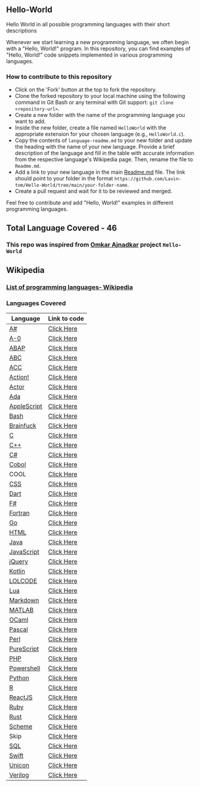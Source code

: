 ## Hello-World
Hello World in all possible programming languages with their short descriptions

Whenever we start learning a new programming language, we often begin with a "Hello, World!" program. In this repository, you can find examples of "Hello, World!" code snippets implemented in various programming languages.

### How to contribute to this repository

- Click on the 'Fork' button at the top to fork the repository.
- Clone the forked repository to your local machine using the following command in Git Bash or any terminal with Git support: `git clone <repository-url>`.
- Create a new folder with the name of the programming language you want to add.
- Inside the new folder, create a file named `HelloWorld` with the appropriate extension for your chosen language (e.g., `HelloWorld.c`).
- Copy the contents of `language-readme.md` to your new folder and update the heading with the name of your new language. Provide a brief description of the language and fill in the table with accurate information from the respective language's Wikipedia page. Then, rename the file to `Readme.md`.
- Add a link to your new language in the main [Readme.md](https://github.com/Lavin-tom/Hello-World/blob/main/Readme.md) file. The link should point to your folder in the format `https://github.com/Lavin-tom/Hello-World/tree/main/your-folder-name`.
- Create a pull request and wait for it to be reviewed and merged.

Feel free to contribute and add "Hello, World!" examples in different programming languages.

## Total Language Covered - 46
### This repo was inspired from [Omkar Ajnadkar](https://github.com/blackbird71SR/Hello-World) project `Hello-World`

## Wikipedia 
### [List of programming languages- Wikipedia](https://en.wikipedia.org/wiki/List_of_programming_languages)

### Languages Covered
|Language|Link to code|
|-|-|
|[A#](https://en.wikipedia.org/wiki/A_Sharp_(.NET))|[Click Here](https://github.com/Lavin-tom/Hello-World/tree/main/A#)|
|[A-0](https://en.wikipedia.org/wiki/A-0_System)|[Click Here](https://github.com/Lavin-tom/Hello-World/tree/main/A-0)|
|[ABAP](https://en.wikipedia.org/wiki/ABAP)|[Click Here](https://github.com/Lavin-tom/Hello-World/tree/main/ABAP)|
|[ABC](https://en.wikipedia.org/wiki/ABC_(programming_language))|[Click Here](https://github.com/Lavin-tom/Hello-World/tree/main/ABC)|
|[ACC](https://en.wikipedia.org/wiki/ACC_(programming_language))|[Click Here](https://github.com/Lavin-tom/Hello-World/tree/main/ACC)|
|[Action!](https://en.wikipedia.org/wiki/Action!_(programming_language))|[Click Here](https://github.com/Lavin-tom/Hello-World/tree/main/Action!)|
|[Actor](https://en.wikipedia.org/wiki/Actor_(programming_language))|[Click Here](https://github.com/Lavin-tom/Hello-World/tree/main/Actor)|
|[Ada](https://en.wikipedia.org/wiki/Ada_(programming_language))|[Click Here](https://github.com/Lavin-tom/Hello-World/tree/main/Ada)|
|[AppleScript](https://en.wikipedia.org/wiki/AppleScript)|[Click Here](https://github.com/Lavin-tom/Hello-World/tree/main/AppleScript)|
|[Bash](https://en.wikipedia.org/wiki/Bash_(Unix_shell))|[Click Here](https://github.com/Lavin-tom/Hello-World/tree/main/Bash)|
|[Brainfuck](https://en.wikipedia.org/wiki/Brainfuck)|[Click Here](https://github.com/Lavin-tom/Hello-World/tree/main/Brainfuck)|
|[C](https://en.wikipedia.org/wiki/C_(programming_language))|[Click Here](https://github.com/Lavin-tom/Hello-World/tree/main/C)|
|[C++](https://en.wikipedia.org/wiki/C%2B%2B)|[Click Here](https://github.com/Lavin-tom/Hello-World/tree/main/C++)|
|[C#](https://en.wikipedia.org/wiki/C_Sharp_(programming_language))|[Click Here](https://github.com/Lavin-tom/Hello-World/tree/main/C#)|
|[Cobol](https://en.wikipedia.org/wiki/COBOL)|[Click Here](https://github.com/Lavin-tom/Hello-World/tree/main/Cobol)|
|COOL|[Click Here](https://github.com/Lavin-tom/Hello-World/tree/main/COOL)|
|[CSS](https://en.wikipedia.org/wiki/CSS)|[Click Here](https://github.com/Lavin-tom/Hello-World/tree/main/CSS)|
|[Dart](https://en.wikipedia.org/wiki/Dart_(programming_language))|[Click Here](https://github.com/Lavin-tom/Hello-World/tree/main/Dart)|
|[F#](https://en.wikipedia.org/wiki/F_Sharp_(programming_language))|[Click Here](https://github.com/Lavin-tom/Hello-World/tree/main/F#)|
|[Fortran](https://en.wikipedia.org/wiki/Fortran)|[Click Here](https://github.com/Lavin-tom/Hello-World/tree/main/Fortran)|
|[Go](https://en.wikipedia.org/wiki/Go_(programming_language))|[Click Here](https://github.com/Lavin-tom/Hello-World/tree/main/Go)|
|[HTML](https://en.wikipedia.org/wiki/HTML)|[Click Here](https://github.com/Lavin-tom/Hello-World/tree/main/HTML)|
|[Java](https://en.wikipedia.org/wiki/Java_(programming_language))|[Click Here](https://github.com/Lavin-tom/Hello-World/tree/main/Java)|
|[JavaScript](https://en.wikipedia.org/wiki/JavaScript)|[Click Here](https://github.com/Lavin-tom/Hello-World/tree/main/JavaScript)|
|[jQuery](https://en.wikipedia.org/wiki/JQuery)|[Click Here](https://github.com/Lavin-tom/Hello-World/tree/main/jQuery)|
|[Kotlin](https://en.wikipedia.org/wiki/Kotlin_(programming_language))|[Click Here](https://github.com/Lavin-tom/Hello-World/tree/main/Kotlin)|
|[LOLCODE](https://en.wikipedia.org/wiki/LOLCODE)|[Click Here](https://github.com/Lavin-tom/Hello-World/tree/main/LOLCODE)|
|[Lua](https://en.wikipedia.org/wiki/Lua_(programming_language))|[Click Here](https://github.com/Lavin-tom/Hello-World/tree/main/Lua)|
|[Markdown](https://en.wikipedia.org/wiki/Markdown)|[Click Here](https://github.com/Lavin-tom/Hello-World/tree/main/Markdown)|
|[MATLAB](https://en.wikipedia.org/wiki/MATLAB)|[Click Here](https://github.com/Lavin-tom/Hello-World/tree/main/Matlab)|
|[OCaml](https://en.wikipedia.org/wiki/OCaml)|[Click Here](https://github.com/Lavin-tom/Hello-World/tree/main/OCaml)|
|[Pascal](https://en.wikipedia.org/wiki/Pascal_(programming_language))|[Click Here](https://github.com/Lavin-tom/Hello-World/tree/main/Pascal)|
|[Perl](https://en.wikipedia.org/wiki/Perl)|[Click Here](https://github.com/Lavin-tom/Hello-World/tree/main/Perl)|
|[PureScript](https://en.wikipedia.org/wiki/PureScript)|[Click Here](https://github.com/Lavin-tom/Hello-World/tree/main/PureScript)|
|[PHP](https://en.wikipedia.org/wiki/PHP)|[Click Here](https://github.com/Lavin-tom/Hello-World/tree/main/PHP)|
|[Powershell](https://en.wikipedia.org/wiki/PowerShell?wprov=sfla1)|[Click Here](https://github.com/Lavin-tom/Hello-World/tree/main/PowerShell)|
|[Python](https://en.wikipedia.org/wiki/Python_(programming_language))|[Click Here](https://github.com/Lavin-tom/Hello-World/tree/main/Python)|
|[R](https://en.wikipedia.org/wiki/R_(programming_language))|[Click Here](https://github.com/Lavin-tom/Hello-World/tree/main/R)|
|[ReactJS](https://en.wikipedia.org/wiki/React_(software))|[Click Here](https://github.com/Lavin-tom/Hello-World/tree/main/ReactJS)|
|[Ruby](https://en.wikipedia.org/wiki/Ruby_(programming_language))|[Click Here](https://github.com/Lavin-tom/Hello-World/tree/main/Ruby)|
|[Rust](https://en.wikipedia.org/wiki/Rust_(programming_language))|[Click Here](https://github.com/Lavin-tom/Hello-World/tree/main/Rust)|
|[Scheme](https://en.wikipedia.org/wiki/Scheme_(programming_language))|[Click Here](https://github.com/Lavin-tom/Hello-World/tree/main/Scheme)|
|Skip|[Click Here](https://github.com/Lavin-tom/Hello-World/tree/main/Skip)|
|[SQL](https://en.wikipedia.org/wiki/SQL)|[Click Here](https://github.com/Lavin-tom/Hello-World/tree/main/SQL)|
|[Swift](https://en.wikipedia.org/wiki/Swift_(programming_language))|[Click Here](https://github.com/Lavin-tom/Hello-World/tree/main/Swift)|
|[Unicon](https://en.wikipedia.org/wiki/Verilog)|[Click Here](https://github.com/Lavin-tom/Hello-World/tree/main/Unicon)|
|[Verilog](https://en.wikipedia.org/wiki/Verilog)|[Click Here](https://github.com/Lavin-tom/Hello-World/tree/main/Verilog)|
